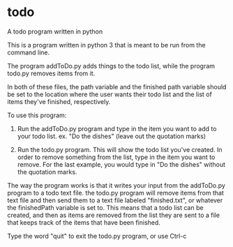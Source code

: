 # todo
A todo program written in python

This is a program written in python 3 that is meant to be run from the command line.

The program addToDo.py adds things to the todo list, while the program todo.py removes items from it.

In both of these files, the path variable and the finished path variable should be set to the location where the user wants
their todo list and the list of items they've finished, respectively.

To use this program:
1. Run the addToDo.py program and type in the item you want to add to your todo list. ex. "Do the dishes" (leave out the
quotation marks)

2. Run the todo.py program. This will show the todo list you've created. In order to remove something from the list, type in
the item you want to remove. For the last example, you would type in "Do the dishes" without the quotation marks.

The way the program works is that it writes your input from the addToDo.py program to a todo text file. the todo.py program
will remove items from that text file and then send them to a text file labeled "finished.txt", or whatever the finishedPath
variable is set to. This means that a todo list can be created, and then as items are removed from the list they are sent to
a file that keeps track of the items that have been finished.

Type the word "quit" to exit the todo.py program, or use Ctrl-c
